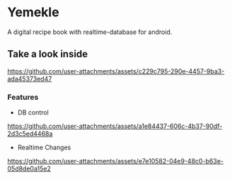 # Yemekle

A digital recipe book with realtime-database for android.


## Take a look inside

https://github.com/user-attachments/assets/c229c795-290e-4457-9ba3-ada45373ed47

### Features

- DB control
  
https://github.com/user-attachments/assets/a1e84437-606c-4b37-90df-2d3c5ed4468a

- Realtime Changes

https://github.com/user-attachments/assets/e7e10582-04e9-48c0-b63e-05d8de0a15e2





